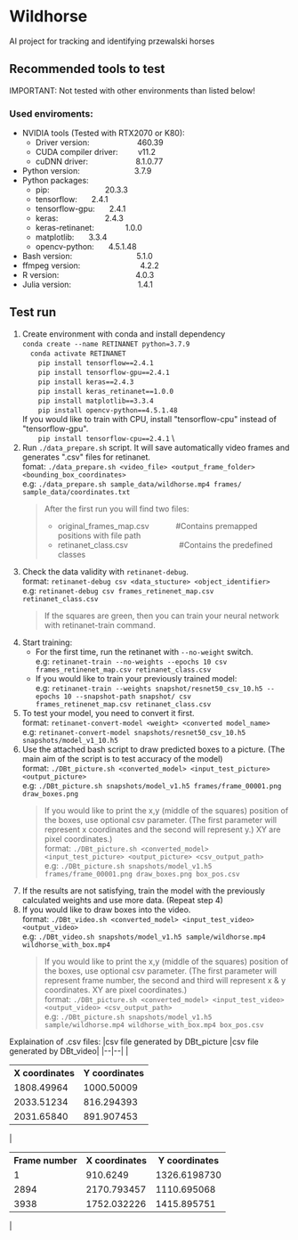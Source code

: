 # Wildhorse
AI project for tracking and identifying przewalski horses
## Recommended tools to test
IMPORTANT: Not tested with other environments than listed below!
### Used enviroments:
* NVIDIA tools (Tested with RTX2070 or K80):
    + Driver version:&emsp;&emsp;&emsp;&emsp;&emsp;&nbsp;&nbsp;&nbsp;&nbsp;460.39
    + CUDA compiler driver:&emsp;&emsp;&nbsp;&nbsp;v11.2
    + cuDNN driver:&emsp;&emsp;&emsp;&emsp;&emsp;&nbsp;&nbsp;&nbsp;&nbsp;8.1.0.77
* Python version:&emsp;&emsp;&emsp;&emsp;&emsp;&emsp;&emsp;3.7.9
* Python packages:
    + pip:&emsp;&emsp;&emsp;&emsp;&emsp;&emsp;&nbsp;&nbsp;&nbsp;&nbsp;20.3.3
    + tensorflow:&emsp;&nbsp;&nbsp;&nbsp;2.4.1
    + tensorflow-gpu:&emsp;&nbsp;&nbsp;&nbsp;2.4.1
    + keras:&emsp;&emsp;&emsp;&emsp;&emsp;&emsp;2.4.3
    + keras-retinanet:&emsp;&emsp;&emsp;&emsp;1.0.0
    + matplotlib:&emsp;&nbsp;&nbsp;&nbsp;3.3.4
    + opencv-python:&emsp;&nbsp;&nbsp;&nbsp;4.5.1.48
* Bash version:&emsp;&emsp;&emsp;&emsp;&emsp;&emsp;&emsp;&emsp;&nbsp;5.1.0
* ffmpeg version:&emsp;&emsp;&emsp;&emsp;&emsp;&emsp;&nbsp;&nbsp;&nbsp;&nbsp;&nbsp;&nbsp;4.2.2
* R version:&emsp;&emsp;&emsp;&emsp;&emsp;&emsp;&emsp;&emsp;&emsp;&nbsp;&nbsp;&nbsp;4.0.3
* Julia version:&emsp;&emsp;&emsp;&emsp;&emsp;&emsp;&emsp;&emsp;&nbsp;&nbsp;1.4.1
## Test run
1) Create environment with conda and install dependency \
    `conda create --name RETINANET python=3.7.9` \
    &emsp;`conda activate RETINANET` \
    &emsp;&emsp;`pip install tensorflow==2.4.1` \
    &emsp;&emsp;`pip install tensorflow-gpu==2.4.1` \
    &emsp;&emsp;`pip install keras==2.4.3` \
    &emsp;&emsp;`pip install keras_retinanet==1.0.0` \
    &emsp;&emsp;`pip install matplotlib==3.3.4` \
    &emsp;&emsp;`pip install opencv-python==4.5.1.48` \
  If you would like to train with CPU, install "tensorflow-cpu" instead of "tensorflow-gpu". \
    &emsp;&emsp;`pip install tensorflow-cpu==2.4.1` \
2) Run `./data_prepare.sh` script. It will save automatically video frames and generates ".csv" files for retinanet.\
fomat: `./data_prepare.sh <video_file> <output_frame_folder> <bounding_box_coordinates>`\
e.g: `./data_prepare.sh sample_data/wildhorse.mp4 frames/ sample_data/coordinates.txt`
    > After the first run you will find two files:
    > + original_frames_map.csv &emsp;&emsp;&nbsp;&nbsp;&nbsp;&nbsp;#Contains premapped positions with file path
    > + retinanet_class.csv &emsp;&emsp;&emsp;&emsp;&emsp;&emsp;&nbsp;#Contains the predefined classes
3) Check the data validity with `retinanet-debug`.\
format: `retinanet-debug csv <data_stucture> <object_identifier>`\
e.g: `retinanet-debug csv frames_retinenet_map.csv retinanet_class.csv`
    > If the squares are green, then you can train your neural network with retinanet-train command.
4) Start training:
    + For the first time, run the retinanet with `--no-weight` switch.\
    e.g: `retinanet-train --no-weights --epochs 10 csv frames_retinenet_map.csv retinanet_class.csv`
    + If you would like to train your previously trained model:\
    e.g: `retinanet-train --weights snapshot/resnet50_csv_10.h5 --epochs 10 --snapshot-path snapshot/ csv frames_retinenet_map.csv retinanet_class.csv`
5) To test your model, you need to convert it first.\
format: `retinanet-convert-model <weight> <converted model_name>`\
e.g: `retinanet-convert-model snapshots/resnet50_csv_10.h5 snapshots/model_v1_10.h5`
6) Use the attached bash script to draw predicted boxes to a picture. (The main aim of the script is to test accuracy of the model)\
format: `./DBt_picture.sh <converted_model> <input_test_picture> <output_picture>`\
e.g: `./DBt_picture.sh snapshots/model_v1.h5 frames/frame_00001.png draw_boxes.png`
    > If you would like to print the x,y (middle of the squares) position of the boxes, use optional csv parameter. (The first parameter will represent x coordinates and the second will represent y.) XY are pixel coordinates.)\
    format: `./DBt_picture.sh <converted_model> <input_test_picture> <output_picture> <csv_output_path>` \
    e.g: `./DBt_picture.sh snapshots/model_v1.h5 frames/frame_00001.png draw_boxes.png box_pos.csv` 
7) If the results are not satisfying, train the model with the previously calculated weights and use more data. (Repeat step 4)
8) If you would like to draw boxes into the video.\
format: `./DBt_video.sh <converted_model> <input_test_video> <output_video>`\
e.g: `./DBt_video.sh snapshots/model_v1.h5 sample/wildhorse.mp4 wildhorse_with_box.mp4`
    > If you would like to print the x,y (middle of the squares) position of the boxes, use optional csv parameter. (The first parameter will represent frame number, the second and third will represent x & y coordinates. XY are pixel coordinates.)\
    format: `./DBt_picture.sh <converted_model> <input_test_video> <output_video> <csv_output_path>` \
    e.g: `./DBt_picture.sh snapshots/model_v1.h5 sample/wildhorse.mp4 wildhorse_with_box.mp4 box_pos.csv`

Explaination of .csv files:
|csv file generated by DBt_picture |csv file generated by DBt_video|
|--|--|
|<table> <tr><th>X coordinates</th><th>Y coordinates</th></tr><tr><td>1808.49964</td><td>1000.50009</td></tr><tr><td>2033.51234</td><td>816.294393</td></tr><tr><td>2031.65840</td><td>891.907453</td></tr></table>| <table> <tr><th>Frame number</th><th>X coordinates</th><th>Y coordinates</th></tr><tr><td>1</td><td>910.6249</td><td>1326.6198730</td></tr><tr><td>2894</td><td>2170.793457</td><td>1110.695068</td></tr><tr><td>3938</td><td>1752.032226</td><td>1415.895751</td></tr></table>|